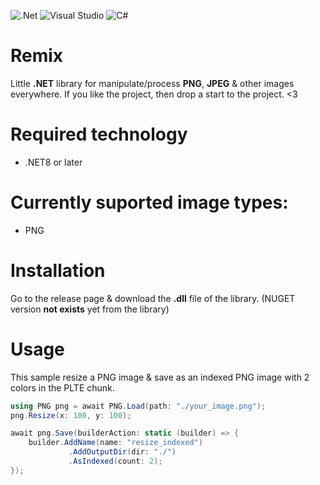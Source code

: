 ![.Net](https://img.shields.io/badge/.NET-5C2D91?style=for-the-badge&logo=.net&logoColor=white) ![Visual Studio](https://img.shields.io/badge/Visual%20Studio-5C2D91.svg?style=for-the-badge&logo=visual-studio&logoColor=white) ![C#](https://img.shields.io/badge/c%23-%23239120.svg?style=for-the-badge&logo=csharp&logoColor=white)
# Remix
Little __.NET__ library for manipulate/process __PNG__, __JPEG__ & other images everywhere.
If you like the project, then drop a start to the project. <3

# Required technology
- .NET8 or later

# Currently suported image types:
- PNG

# Installation
Go to the release page & download the __.dll__ file of the library. (NUGET version __not exists__ yet from the library)

# Usage
This sample resize a PNG image & save as an indexed PNG image with 2 colors in the PLTE chunk.

```csharp
using PNG png = await PNG.Load(path: "./your_image.png");
png.Resize(x: 100, y: 100);

await png.Save(builderAction: static (builder) => {
    builder.AddName(name: "resize_indexed")
             .AddOutputDir(dir: "./")
             .AsIndexed(count: 2);
});
```
